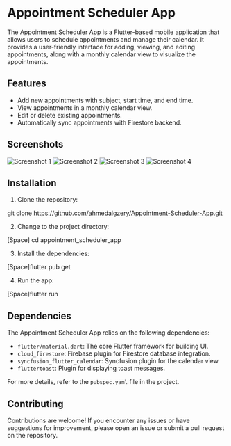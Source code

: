 # Appointment Scheduler App

The Appointment Scheduler App is a Flutter-based mobile application that allows users to schedule appointments and manage their calendar. It provides a user-friendly interface for adding, viewing, and editing appointments, along with a monthly calendar view to visualize the appointments.

## Features

- Add new appointments with subject, start time, and end time.
- View appointments in a monthly calendar view.
- Edit or delete existing appointments.
- Automatically sync appointments with Firestore backend.

## Screenshots

![Screenshot 1](/screenshots/screenshots1.jpg)
![Screenshot 2](/screenshots/screenshots2.jpg)
![Screenshot 3](/screenshots/screenshots3.jpg)
![Screenshot 4](/screenshots/screenshots4.jpg)

## Installation

1. Clone the repository:

git clone <https://github.com/ahmedalgzery/Appointment-Scheduler-App.git>

2. Change to the project directory:

[Space] cd appointment_scheduler_app

3. Install the dependencies:

[Space]flutter pub get

4. Run the app:

[Space]flutter run

## Dependencies

The Appointment Scheduler App relies on the following dependencies:

- `flutter/material.dart`: The core Flutter framework for building UI.
- `cloud_firestore`: Firebase plugin for Firestore database integration.
- `syncfusion_flutter_calendar`: Syncfusion plugin for the calendar view.
- `fluttertoast`: Plugin for displaying toast messages.

For more details, refer to the `pubspec.yaml` file in the project.

## Contributing

Contributions are welcome! If you encounter any issues or have suggestions for improvement, please open an issue or submit a pull request on the repository.
